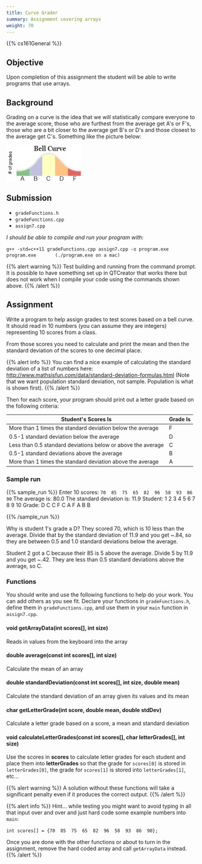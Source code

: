 ```yaml
---
title: Curve Grader
summary: Assignment covering arrays
weight: 70
---
```


{{% cs161General %}}

## Objective

Upon completion of this assignment the student will be able to write
programs that use arrays.

## Background

Grading on a curve is the idea that we will statistically compare everyone to the average score,
those who are furthest from the average get A's or F's, those who are a bit closer to
the average get B's or D's and those closest to the average get C's. Something like
the picture below:

![A grading bell curve](curve.gif)

## Submission

* `gradeFunctions.h`
* `gradeFunctions.cpp`
* `assign7.cpp`

*I should be able to compile and run your program with:*

    g++ -std=c++11 gradeFunctions.cpp assign7.cpp -o program.exe
    program.exe       (./program.exe on a mac)

{{% alert warning %}}
Test building and running from the command prompt. It is possible to have something set up
in QTCreator that works there but does not work when I compile your code using the
commands shown above.
{{% /alert %}}

## Assignment

Write a program to help assign grades to test scores based on a bell curve. It should read in
10 numbers (you can assume they are integers) representing 10 scores from a class.

From those scores you need to calculate and print the mean and then the standard deviation of
the scores to one decimal place.

{{% alert info %}}
You can find a nice example of calculating the standard deviation of a list of numbers here: http://www.mathsisfun.com/data/standard-deviation-formulas.html (Note that we want population standard deviation, not sample. Population is what is shown first).
{{% /alert %}}

Then for each score, your program should print out a letter grade based on the following criteria:

|     Student's Scores Is      |     Grade Is      |
|-  |-  |
|     More   than 1 times the standard deviation below the average      |     F      |
|     0.5-1   standard deviation below the average      |     D      |
|     Less   than 0.5 standard deviations below or above the average      |     C      |
|     0.5-1   standard deviations above the average      |     B      |
|     More   than 1 times the standard deviation above the average      |     A      |

### Sample run

{{% sample_run %}}
Enter 10 scores: `70  85  75  65  82  96  58  93  86  90` 
The average is: 80.0
The standard deviation is: 11.9
Student:  1  2  3  4  5  6  7  8  9  10
Grade:    D  C  C  F  C  A  F  A  B  B

{{% /sample_run %}}

Why is student 1's grade a D? They scored 70, which is 10 less than the average. Divide
that by the standard deviation of 11.9 and you get ~.84, so they are between 0.5 and 1.0
standard deviations below the average.

Student 2 got a C because their 85 is 5 above the average. Divide 5 by 11.9 and you get ~.42.
They are less than 0.5 standard deviations above the average, so C.

### Functions

You should write and use the following functions to help do your work.
You can add others as you see fit. Declare your functions in `gradeFunctions.h`,
define them in `gradeFunctions.cpp`, and use them in your `main` function in
`assign7.cpp`.

#### void getArrayData(int scores[], int size)

Reads in values from the keyboard into the array

#### double average(const int scores[], int size)

Calculate the mean of an array

#### double standardDeviation(const int scores[], int size, double mean)

Calculate the standard deviation of an array given its values and its mean

#### char getLetterGrade(int score, double mean, double stdDev)

Calculate a letter grade based on a score, a mean and standard deviation

#### void calculateLetterGrades(const int scores[], char letterGrades[], int size)

Use the scores in **scores** to calculate letter grades for each student and place
them into **letterGrades** so that the grade for `scores[0]` is stored in
`letterGrades[0]`, the grade for `scores[1]` is stored into `letterGrades[1]`, etc...


{{% alert warning %}}
A solution without these functions will take a significant penalty even
if it produces the correct output.
{{% /alert %}}

{{% alert info %}}
Hint... while testing you might want to avoid typing in all that input over and over
and just hard code some example numbers into `main`:

```
int scores[] = {70  85  75  65  82  96  58  93  86  90};
```

Once you are done with the other functions or about to turn in the
assignment, remove the hard coded array and call `getArrayData` instead.
{{% /alert %}}
